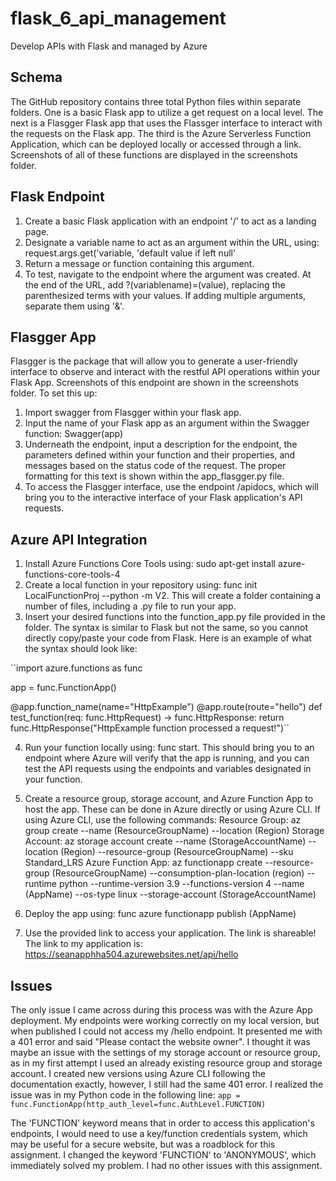 # flask_6_api_management
Develop APIs with Flask and managed by Azure

## Schema

The GitHub repository contains three total Python files within separate folders. One is a basic Flask app to utilize a get request on a local level. The next is a Flasgger Flask app that uses the Flassger interface to interact with the requests on the Flask app. The third is the Azure Serverless Function Application, which can be deployed locally or accessed through a link. Screenshots of all of these functions are displayed in the screenshots folder.

## Flask Endpoint

1. Create a basic Flask application with an endpoint '/' to act as a landing page.
2. Designate a variable name to act as an argument within the URL, using: request.args.get('variable, 'default value if left null'
3. Return a message or function containing this argument.
4. To test, navigate to the endpoint where the argument was created. At the end of the URL, add ?(variablename)=(value), replacing the parenthesized terms with your values. If adding multiple arguments, separate them using '&'.

## Flasgger App

Flasgger is the package that will allow you to generate a user-friendly interface to observe and interact with the restful API operations within your Flask App. Screenshots of this endpoint are shown in the screenshots folder. To set this up:

1. Import swagger from Flasgger within your flask app.
2. Input the name of your Flask app as an argument within the Swagger function: Swagger(app)
3. Underneath the endpoint, input a description for the endpoint, the parameters defined within your function and their properties, and messages based on the status code of the request. The proper formatting for this text is shown within the app_flasgger.py file.
4. To access the Flasgger interface, use the endpoint /apidocs, which will bring you to the interactive interface of your Flask application's API requests.

## Azure API Integration

1. Install Azure Functions Core Tools using: sudo apt-get install azure-functions-core-tools-4
2. Create a local function in your repository using: func init LocalFunctionProj --python -m V2.  This will create a folder containing a number of files, including a .py file to run your app.
3. Insert your desired functions into the function_app.py file provided in the folder. The syntax is similar to Flask but not the same, so you cannot directly copy/paste your code from Flask. Here is an example of what the syntax should look like:

``import azure.functions as func

app = func.FunctionApp()

@app.function_name(name="HttpExample")
@app.route(route="hello")
def test_function(req: func.HttpRequest) -> func.HttpResponse:
    return func.HttpResponse("HttpExample function processed a request!")``

4. Run your function locally using: func start. This should bring you to an endpoint where Azure will verify that the app is running, and you can test the API requests using the endpoints and variables designated in your function.
5.  Create a resource group, storage account, and Azure Function App to host the app. These can be done in Azure directly or using Azure CLI. If using Azure CLI, use the following commands:
Resource Group: az group create --name (ResourceGroupName) --location (Region)
Storage Account: az storage account create --name (StorageAccountName) --location (Region) --resource-group (ResourceGroupName) --sku Standard_LRS
Azure Function App: az functionapp create --resource-group (ResourceGroupName) --consumption-plan-location (region) --runtime python --runtime-version 3.9 --functions-version 4 --name (AppName) --os-type linux --storage-account (StorageAccountName)

6. Deploy the app using: func azure functionapp publish (AppName)
7. Use the provided link to access your application. The link is shareable! The link to my application is: https://seanapphha504.azurewebsites.net/api/hello

## Issues

The only issue I came across during this process was with the Azure App deployment. My endpoints were working correctly on my local version, but when published I could not access my /hello endpoint. It presented me with a 401 error and said "Please contact the website owner". I thought it was maybe an issue with the settings of my storage account or resource group, as in my first attempt I used an already existing resource group and storage account. I created new versions using Azure CLI following the documentation exactly, however, I still had the same 401 error. I realized the issue was in my Python code in the following line:  ``app = func.FunctionApp(http_auth_level=func.AuthLevel.FUNCTION)`` 

The 'FUNCTION' keyword means that in order to access this application's endpoints, I would need to use a key/function credentials system, which may be useful for a secure website, but was a roadblock for this assignment. I changed the keyword 'FUNCTION' to 'ANONYMOUS', which immediately solved my problem. I had no other issues with this assignment.


